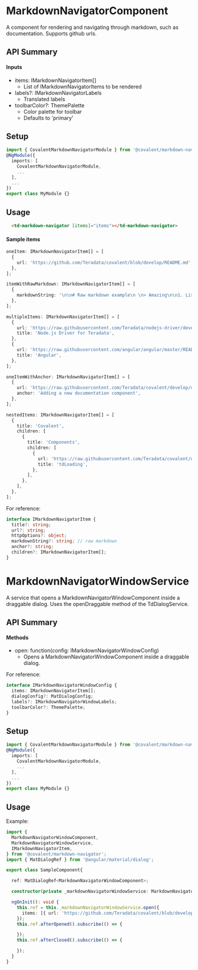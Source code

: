 # MarkdownNavigatorComponent

A component for rendering and navigating through markdown, such as documentation. Supports github urls.

## API Summary

#### Inputs
+ items: IMarkdownNavigatorItem[]
  + List of IMarkdownNavigatorItems to be rendered
+ labels?: IMarkdownNavigatorLabels
  + Translated labels
+ toolbarColor?: ThemePalette
  + Color palette for toolbar
  + Defaults to 'primary'

## Setup

```typescript
import { CovalentMarkdownNavigatorModule } from '@covalent/markdown-navigator';
@NgModule({
  imports: [
    CovalentMarkdownNavigatorModule,
    ...
  ],
  ...
})
export class MyModule {}
```

## Usage

```html
  <td-markdown-navigator [items]="items"></td-markdown-navigator>

```

#### Sample items

```typescript
oneItem: IMarkdownNavigatorItem[] = [
  {
    url: 'https://github.com/Teradata/covalent/blob/develop/README.md',
  },
];

itemWithRawMarkdown: IMarkdownNavigatorItem[] = [
  {
    markdownString: '\n\n# Raw markdown example\n \n> Amazing\n\n1. List\n2. of\n3. items\n\n',
  },
];

multipleItems: IMarkdownNavigatorItem[] = [
  {
    url: 'https://raw.githubusercontent.com/Teradata/nodejs-driver/develop/README.md',
    title: 'Node.js Driver for Teradata',
  },
  {
    url: 'https://raw.githubusercontent.com/angular/angular/master/README.md',
    title: 'Angular',
  },
];

oneItemWithAnchor: IMarkdownNavigatorItem[] = [
  {
    url: 'https://raw.githubusercontent.com/Teradata/covalent/develop/docs/DEVELOPER_GUIDE.md',
    anchor: 'Adding a new documentation component',
  },
];

nestedItems: IMarkdownNavigatorItem[] = [
  {
    title: 'Covalent',
    children: [
      {
        title: 'Components',
        children: [
          {
            url: 'https://raw.githubusercontent.com/Teradata/covalent/develop/src/platform/core/loading/README.md',
            title: 'tdLoading',
          },
        ],
      },
    ],
  },
];

```

For reference:
```typescript
interface IMarkdownNavigatorItem {
  title?: string;
  url?: string;
  httpOptions?: object;
  markdownString?: string; // raw markdown
  anchor?: string;
  children?: IMarkdownNavigatorItem[];
}
```

# MarkdownNavigatorWindowService

A service that opens a MarkdownNavigatorWindowComponent inside a draggable dialog. Uses the openDraggable method of the TdDialogService.

## API Summary

#### Methods

+ open: function(config: IMarkdownNavigatorWindowConfig)
  + Opens a MarkdownNavigatorWindowComponent inside a draggable dialog.

For reference:
```typescript
interface IMarkdownNavigatorWindowConfig {
  items: IMarkdownNavigatorItem[];
  dialogConfig?: MatDialogConfig;
  labels?: IMarkdownNavigatorWindowLabels;
  toolbarColor?: ThemePalette;
}
```

## Setup

```typescript
import { CovalentMarkdownNavigatorModule } from '@covalent/markdown-navigator';
@NgModule({
  imports: [
    CovalentMarkdownNavigatorModule,
    ...
  ],
  ...
})
export class MyModule {}
```


## Usage

Example:

```typescript
import {
  MarkdownNavigatorWindowComponent,
  MarkdownNavigatorWindowService,
  IMarkdownNavigatorItem,
} from '@covalent/markdown-navigator';
import { MatDialogRef } from '@angular/material/dialog';

export class SampleComponent{

  ref: MatDialogRef<MarkdownNavigatorWindowComponent>;

  constructor(private _markdownNavigatorWindowService: MarkdownNavigatorWindowService) {}

  ngOnInit(): void {
    this.ref = this._markdownNavigatorWindowService.open({
      items: [{ url: 'https://github.com/Teradata/covalent/blob/develop/README.md' }]
    });
    this.ref.afterOpened().subscribe(() => {

    });
    this.ref.afterClosed().subscribe(() => {

    });
  }
}
```

